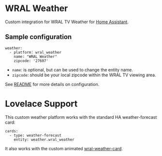 # WRAL Weather

Custom integration for WRAL TV Weather for [Home Assistant](https://www.home-assistant.io/). 

## Sample configuration
```
weather:
  - platform: wral_weather
    name: "WRAL Weather"
    zipcode: '27607'
```
- ```name```: is optional, but can be used to change the entity name.  
- ```zipcode```: should be your local zipcode within the WRAL TV viewing area.

See [README](https://github.com/tommyjlong/wral_weather/blob/master/README.md) for more details on configuration.

# Lovelace Support
This custom weather platform works with the standard HA weather-forecast card:
```
cards:
  - type: weather-forecast
    entity: weather.wral_weather
```

It also works with the custom animated [wral-weather-card](https://github.com/tommyjlong/wral-weather-card).

